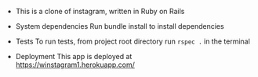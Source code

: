 * This is a clone of instagram, written in Ruby on Rails

* System dependencies
  Run bundle install to install dependencies

* Tests
  To run tests, from project root directory run ```rspec .``` in the terminal

* Deployment
  This app is deployed at https://winstagram1.herokuapp.com/
